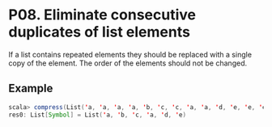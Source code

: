 # P08. Eliminate consecutive duplicates of list elements

If a list contains repeated elements they should be replaced with a single copy of the element. The order of the elements should not be changed.

## Example

``` scala
scala> compress(List('a, 'a, 'a, 'a, 'b, 'c, 'c, 'a, 'a, 'd, 'e, 'e, 'e, 'e))
res0: List[Symbol] = List('a, 'b, 'c, 'a, 'd, 'e)
```
